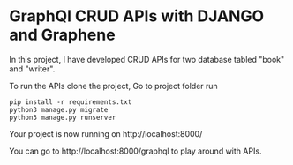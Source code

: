 # GraphQl CRUD APIs with DJANGO and Graphene
In this project, I have developed CRUD APIs for two database tabled "book" and "writer".

To run the APIs clone the project,
Go to project folder
run 
```
pip install -r requirements.txt
python3 manage.py migrate
python3 manage.py runserver
```

Your project is now running on http://localhost:8000/

You can go to http://localhost:8000/graphql to play around with APIs.
